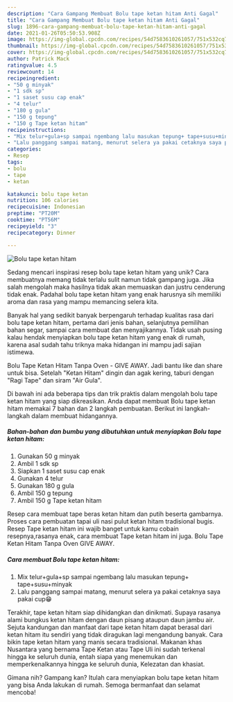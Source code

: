 ```yaml
---
description: "Cara Gampang Membuat Bolu tape ketan hitam Anti Gagal"
title: "Cara Gampang Membuat Bolu tape ketan hitam Anti Gagal"
slug: 1896-cara-gampang-membuat-bolu-tape-ketan-hitam-anti-gagal
date: 2021-01-26T05:50:53.908Z
image: https://img-global.cpcdn.com/recipes/54d7583610261057/751x532cq70/bolu-tape-ketan-hitam-foto-resep-utama.jpg
thumbnail: https://img-global.cpcdn.com/recipes/54d7583610261057/751x532cq70/bolu-tape-ketan-hitam-foto-resep-utama.jpg
cover: https://img-global.cpcdn.com/recipes/54d7583610261057/751x532cq70/bolu-tape-ketan-hitam-foto-resep-utama.jpg
author: Patrick Mack
ratingvalue: 4.5
reviewcount: 14
recipeingredient:
- "50 g minyak"
- "1 sdk sp"
- "1 saset susu cap enak"
- "4 telur"
- "180 g gula"
- "150 g tepung"
- "150 g Tape ketan hitam"
recipeinstructions:
- "Mix telur+gula+sp sampai ngembang lalu masukan tepung+ tape+susu+minyak"
- "Lalu panggang sampai matang, menurut selera ya pakai cetaknya saya pakai cup😁"
categories:
- Resep
tags:
- bolu
- tape
- ketan

katakunci: bolu tape ketan 
nutrition: 106 calories
recipecuisine: Indonesian
preptime: "PT20M"
cooktime: "PT56M"
recipeyield: "3"
recipecategory: Dinner

---
```



![Bolu tape ketan hitam](https://img-global.cpcdn.com/recipes/54d7583610261057/751x532cq70/bolu-tape-ketan-hitam-foto-resep-utama.jpg)

Sedang mencari inspirasi resep bolu tape ketan hitam yang unik? Cara membuatnya memang tidak terlalu sulit namun tidak gampang juga. Jika salah mengolah maka hasilnya tidak akan memuaskan dan justru cenderung tidak enak. Padahal bolu tape ketan hitam yang enak harusnya sih memiliki aroma dan rasa yang mampu memancing selera kita.

Banyak hal yang sedikit banyak berpengaruh terhadap kualitas rasa dari bolu tape ketan hitam, pertama dari jenis bahan, selanjutnya pemilihan bahan segar, sampai cara membuat dan menyajikannya. Tidak usah pusing kalau hendak menyiapkan bolu tape ketan hitam yang enak di rumah, karena asal sudah tahu triknya maka hidangan ini mampu jadi sajian istimewa.

Bolu Tape Ketan Hitam Tanpa Oven - GIVE AWAY. Jadi bantu like dan share untuk bisa. Setelah &#34;Ketan Hitam&#34; dingin dan agak kering, taburi dengan &#34;Ragi Tape&#34; dan siram &#34;Air Gula&#34;.


Di bawah ini ada beberapa tips dan trik praktis dalam mengolah bolu tape ketan hitam yang siap dikreasikan. Anda dapat membuat Bolu tape ketan hitam memakai 7 bahan dan 2 langkah pembuatan. Berikut ini langkah-langkah dalam membuat hidangannya.

<!--inarticleads1-->

##### Bahan-bahan dan bumbu yang dibutuhkan untuk menyiapkan Bolu tape ketan hitam:

1. Gunakan 50 g minyak
1. Ambil 1 sdk sp
1. Siapkan 1 saset susu cap enak
1. Gunakan 4 telur
1. Gunakan 180 g gula
1. Ambil 150 g tepung
1. Ambil 150 g Tape ketan hitam


Resep cara membuat tape beras ketan hitam dan putih beserta gambarnya. Proses cara pembuatan tapai uli nasi pulut ketan hitam tradisional bugis. Resep Tape ketan hitam ini wajib banget untuk kamu cobain resepnya,rasanya enak, cara membuat Tape ketan hitam ini juga. Bolu Tape Ketan Hitam Tanpa Oven GIVE AWAY. 

<!--inarticleads2-->

##### Cara membuat Bolu tape ketan hitam:

1. Mix telur+gula+sp sampai ngembang lalu masukan tepung+ tape+susu+minyak
1. Lalu panggang sampai matang, menurut selera ya pakai cetaknya saya pakai cup😁


Terakhir, tape ketan hitam siap dihidangkan dan dinikmati. Supaya rasanya alami bungkus ketan hitam dengan daun pisang ataupun daun jambu air. Sejuta kandungan dan manfaat dari tape ketan hitam dapat berasal dari ketan hitam itu sendiri yang tidak diragukan lagi mengandung banyak. Cara bikin tape ketan hitam yang manis secara tradisional. Makanan khas Nusantara yang bernama Tape Ketan atau Tape Uli ini sudah terkenal hingga ke seluruh dunia, entah siapa yang menemukan dan memperkenalkannya hingga ke seluruh dunia, Kelezatan dan khasiat. 

Gimana nih? Gampang kan? Itulah cara menyiapkan bolu tape ketan hitam yang bisa Anda lakukan di rumah. Semoga bermanfaat dan selamat mencoba!
